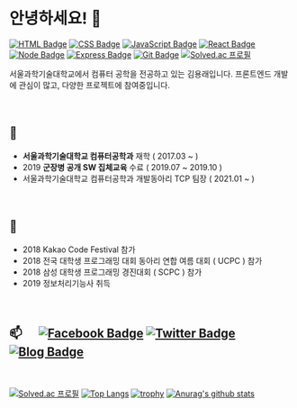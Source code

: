 # 안녕하세요! 👋

[![HTML Badge](https://img.shields.io/badge/-HTML-E34F26?style=flat-square&logo=HTML5&logoColor=white)](#)
[![CSS Badge](https://img.shields.io/badge/-CSS-1572B6?style=flat-square&logo=CSS3&logoColor=white)](#)
[![JavaScript Badge](https://img.shields.io/badge/-JavaScript-F7DF1E?style=flat-square&logo=JavaScript&logoColor=white)](#)
[![React Badge](https://img.shields.io/badge/-React.js-61DAFB?style=flat-square&logo=React&logoColor=white)](#)
[![Node Badge](https://img.shields.io/badge/-Node.js-339933?style=flat-square&logo=Node.js&logoColor=white)](#)
[![Express Badge](https://img.shields.io/badge/-Express.js-000000?style=flat-square&logo=Express&logoColor=white)](#)
[![Git Badge](https://img.shields.io/badge/-Git-F05032?style=flat-square&logo=Git&logoColor=white)](#)
[![Solved.ac 프로필](http://mazassumnida.wtf/api/mini/generate_badge?boj=kyr9389)](https://solved.ac/kyr9389)

서울과학기술대학교에서 컴퓨터 공학을 전공하고 있는 김용래입니다. 프론트엔드 개발에 관심이 많고, 다양한 프로젝트에 참여중입니다.

ㅤ 


## 🏃‍ 

- **서울과학기술대학교 컴퓨터공학과** 재학 ( 2017.03 ~ )
- 2019 **군장병 공개 SW 집체교육** 수료 ( 2019.07 ~ 2019.10 )
- 서울과학기술대학교 컴퓨터공학과 개발동아리 TCP 팀장 ( 2021.01 ~ )

ㅤ 

## 🎈

- 2018 Kakao Code Festival 참가
- 2018 전국 대학생 프로그래밍 대회 동아리 연합 여름 대회 ( UCPC ) 참가
- 2018 삼성 대학생 프로그래밍 경진대회 ( SCPC ) 참가
- 2019 정보처리기능사 취득

ㅤ 

## 📫 ㅤ  [![Facebook Badge](https://img.shields.io/badge/-Facebook-1877f2?style=flat-square&logo=facebook&logoColor=white&link=https://www.facebook.com/profile.php?id=100004319825599)](https://www.facebook.com/profile.php?id=100004319825599) [![Twitter Badge](https://img.shields.io/badge/-Twitter-1877f2?style=flat-square&logo=twitter&logoColor=white&link=https://twitter.com/dev_usage/)](https://twitter.com/dev_usage/) [![Blog Badge](https://img.shields.io/badge/blog-tistory-lightgrey?link=https://usage.tistory.com/)](https://usage.tistory.com/)

ㅤ 
ㅤ 


[![Solved.ac 프로필](http://mazassumnida.wtf/api/v2/generate_badge?boj=kyr9389)](https://solved.ac/kyr9389)
[![Top Langs](https://github-readme-stats.vercel.app/api/top-langs/?username=usageness&layout=compact)](https://github.com/anuraghazra/github-readme-stats)
[![trophy](https://github-profile-trophy.vercel.app/?username=usageness&theme=onedark&row=2&column=3)](https://github.com/ryo-ma/github-profile-trophy)
[![Anurag's github stats](https://github-readme-stats.vercel.app/api?username=usageness&show_icons=true&theme=onedark)](https://github.com/anuraghazra/github-readme-stats)


<!--
**usageness/usageness** is a ✨ _special_ ✨ repository because its `README.md` (this file) appears on your GitHub profile.

Here are some ideas to get you started:

- 🔭 I’m currently working on ...
- 👯 I’m looking to collaborate on ...
- 🤔 I’m looking for help with ...
- 💬 Ask me about ...
- 📫 How to reach me: ...
- 😄 Pronouns: ...
- ⚡ Fun fact: ...
-->
